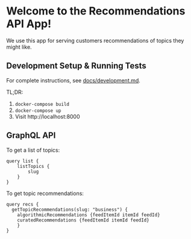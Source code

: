 # Welcome to the Recommendations API App!

We use this app for serving customers recommendations of topics they might like.

## Development Setup & Running Tests

For complete instructions, see [docs/development.md](/docs/development.md).

TL;DR: 
1. `docker-compose build`
2. `docker-compose up`
3. Visit http://localhost:8000

## GraphQL API

To get a list of topics:
```
query list {
    listTopics {
        slug
    }
}
```

To get topic recommendations: 
```
query recs {
  getTopicRecommendations(slug: "business") {
    algorithmicRecommendations {feedItemId itemId feedId}
    curatedRecommendations {feedItemId itemId feedId}
	}
}
```
